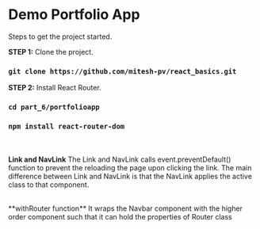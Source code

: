# Demo Portfolio App

Steps to get the project started.

**STEP 1:** Clone the project. 
### `git clone https://github.com/mitesh-pv/react_basics.git`

**STEP 2:** Install React Router. 
### `cd part_6/portfolioapp`
### `npm install react-router-dom`

<br/><br/>
**Link and NavLink**
The Link and NavLink calls event.preventDefault() function to prevent the reloading the page upon clicking the link.
The main difference between Link and NavLink is that the NavLink applies the active class to that component.

<br/>
**withRouter function**
It wraps the Navbar component with the higher order component such that it can hold the properties of Router class


